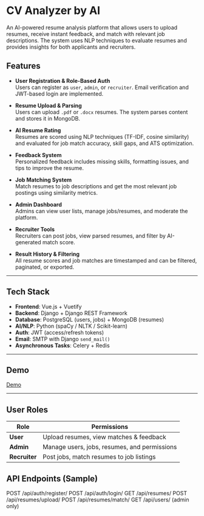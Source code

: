 #  CV Analyzer by AI

An AI-powered resume analysis platform that allows users to upload resumes, receive instant feedback, and match with relevant job descriptions. The system uses NLP techniques to evaluate resumes and provides insights for both applicants and recruiters.

## Features

-  **User Registration & Role-Based Auth**  
  Users can register as `user`, `admin`, or `recruiter`. Email verification and JWT-based login are implemented.

- **Resume Upload & Parsing**  
  Users can upload `.pdf` or `.docx` resumes. The system parses content and stores it in MongoDB.

- **AI Resume Rating**  
  Resumes are scored using NLP techniques (TF-IDF, cosine similarity) and evaluated for job match accuracy, skill gaps, and ATS optimization.

- **Feedback System**  
  Personalized feedback includes missing skills, formatting issues, and tips to improve the resume.

- **Job Matching System**  
  Match resumes to job descriptions and get the most relevant job postings using similarity metrics.

- **Admin Dashboard**  
  Admins can view user lists, manage jobs/resumes, and moderate the platform.

- **Recruiter Tools**  
  Recruiters can post jobs, view parsed resumes, and filter by AI-generated match score.

- **Result History & Filtering**  
  All resume scores and job matches are timestamped and can be filtered, paginated, or exported.

---

## Tech Stack

- **Frontend**: Vue.js + Vuetify  
- **Backend**: Django + Django REST Framework  
- **Database**: PostgreSQL (users, jobs) + MongoDB (resumes)  
- **AI/NLP**: Python (spaCy / NLTK / Scikit-learn)  
- **Auth**: JWT (access/refresh tokens)  
- **Email**: SMTP with Django `send_mail()`  
- **Asynchronous Tasks**: Celery + Redis

---

## Demo

[Demo](https://drive.google.com/drive/folders/1FOAoXyIb1E5AgqryZereaACMHwtpbd3D?usp=sharing)


---

## User Roles

| Role          | Permissions                                  |
|---------------|----------------------------------------------|
| **User**      | Upload resumes, view matches & feedback      |
| **Admin**     | Manage users, jobs, resumes, and permissions |
| **Recruiter** | Post jobs, match resumes to job listings     |


## API Endpoints (Sample)

POST /api/auth/register/
POST /api/auth/login/
GET /api/resumes/
POST /api/resumes/upload/
POST /api/resumes/match/
GET /api/users/ (admin only)


